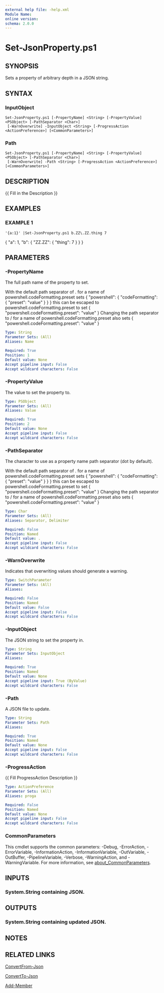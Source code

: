 ```yaml
---
external help file: -help.xml
Module Name:
online version:
schema: 2.0.0
---
```


# Set-JsonProperty.ps1

## SYNOPSIS
Sets a property of arbitrary depth in a JSON string.

## SYNTAX

### InputObject
```
Set-JsonProperty.ps1 [-PropertyName] <String> [-PropertyValue] <PSObject> [-PathSeparator <Char>]
 [-WarnOverwrite] -InputObject <String> [-ProgressAction <ActionPreference>] [<CommonParameters>]
```

### Path
```
Set-JsonProperty.ps1 [-PropertyName] <String> [-PropertyValue] <PSObject> [-PathSeparator <Char>]
 [-WarnOverwrite] -Path <String> [-ProgressAction <ActionPreference>] [<CommonParameters>]
```

## DESCRIPTION
{{ Fill in the Description }}

## EXAMPLES

### EXAMPLE 1
```
'{a:1}' |Set-JsonProperty.ps1 b.ZZ\.ZZ.thing 7
```

{
	"a": 1,
	"b": {
			"ZZ.ZZ": {
				"thing": 7
			}
	}
}

## PARAMETERS

### -PropertyName
The full path name of the property to set.

With the default path separator of .
for a name of powershell.codeFormatting.preset sets
{ "powershell": { "codeFormatting": { "preset": "value" } } }
this can be escaped to powershell\.codeFormatting\.preset to set
{ "powershell.codeFormatting.preset": "value" }
Changing the path separator to / for a name of powershell.codeFormatting.preset also sets
{ "powershell.codeFormatting.preset": "value" }

```yaml
Type: String
Parameter Sets: (All)
Aliases: Name

Required: True
Position: 1
Default value: None
Accept pipeline input: False
Accept wildcard characters: False
```

### -PropertyValue
The value to set the property to.

```yaml
Type: PSObject
Parameter Sets: (All)
Aliases: Value

Required: True
Position: 2
Default value: None
Accept pipeline input: False
Accept wildcard characters: False
```

### -PathSeparator
The character to use as a property name path separator (dot by default).

With the default path separator of .
for a name of powershell.codeFormatting.preset sets
{ "powershell": { "codeFormatting": { "preset": "value" } } }
this can be escaped to powershell\.codeFormatting\.preset to set
{ "powershell.codeFormatting.preset": "value" }
Changing the path separator to / for a name of powershell.codeFormatting.preset also sets
{ "powershell.codeFormatting.preset": "value" }

```yaml
Type: Char
Parameter Sets: (All)
Aliases: Separator, Delimiter

Required: False
Position: Named
Default value: .
Accept pipeline input: False
Accept wildcard characters: False
```

### -WarnOverwrite
Indicates that overwriting values should generate a warning.

```yaml
Type: SwitchParameter
Parameter Sets: (All)
Aliases:

Required: False
Position: Named
Default value: False
Accept pipeline input: False
Accept wildcard characters: False
```

### -InputObject
The JSON string to set the property in.

```yaml
Type: String
Parameter Sets: InputObject
Aliases:

Required: True
Position: Named
Default value: None
Accept pipeline input: True (ByValue)
Accept wildcard characters: False
```

### -Path
A JSON file to update.

```yaml
Type: String
Parameter Sets: Path
Aliases:

Required: True
Position: Named
Default value: None
Accept pipeline input: False
Accept wildcard characters: False
```

### -ProgressAction
{{ Fill ProgressAction Description }}

```yaml
Type: ActionPreference
Parameter Sets: (All)
Aliases: proga

Required: False
Position: Named
Default value: None
Accept pipeline input: False
Accept wildcard characters: False
```

### CommonParameters
This cmdlet supports the common parameters: -Debug, -ErrorAction, -ErrorVariable, -InformationAction, -InformationVariable, -OutVariable, -OutBuffer, -PipelineVariable, -Verbose, -WarningAction, and -WarningVariable. For more information, see [about_CommonParameters](http://go.microsoft.com/fwlink/?LinkID=113216).

## INPUTS

### System.String containing JSON.
## OUTPUTS

### System.String containing updated JSON.
## NOTES

## RELATED LINKS

[ConvertFrom-Json]()

[ConvertTo-Json]()

[Add-Member]()

